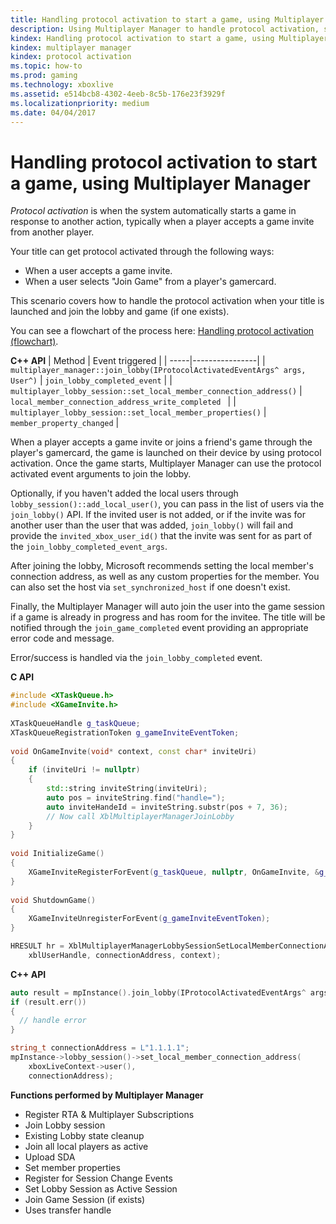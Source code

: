 ```yaml
---
title: Handling protocol activation to start a game, using Multiplayer Manager
description: Using Multiplayer Manager to handle protocol activation, so that the game automatically starts in response to another action, such as when a player accepts a game invite from another player.
kindex: Handling protocol activation to start a game, using Multiplayer Manager
kindex: multiplayer manager
kindex: protocol activation
ms.topic: how-to
ms.prod: gaming
ms.technology: xboxlive
ms.assetid: e514bcb8-4302-4eeb-8c5b-176e23f3929f
ms.localizationpriority: medium
ms.date: 04/04/2017
---
```






# Handling protocol activation to start a game, using Multiplayer Manager

*Protocol activation* is when the system automatically starts a game in response to another action, typically when a player accepts a game invite from another player.

Your title can get protocol activated through the following ways:
* When a user accepts a game invite.
* When a user selects "Join Game" from a player's gamercard.

This scenario covers how to handle the protocol activation when your title is launched and join the lobby and game (if one exists).

You can see a flowchart of the process here: [Handling protocol activation (flowchart)](../concepts/flowcharts/live-mpm-on-protocol-activation.md).


**C++ API**
| Method | Event triggered |
| -----|----------------|
| `multiplayer_manager::join_lobby(IProtocolActivatedEventArgs^ args, User^)` | `join_lobby_completed_event` |
| `multiplayer_lobby_session::set_local_member_connection_address()` | `local_member_connection_address_write_completed ` |
| `multiplayer_lobby_session::set_local_member_properties()` | `member_property_changed` |

When a player accepts a game invite or joins a friend's game through the player's gamercard, the game is launched on their device by using protocol activation.
Once the game starts, Multiplayer Manager can use the protocol activated event arguments to join the lobby.

Optionally, if you haven't added the local users through `lobby_session()::add_local_user()`, you can pass in the list of users via the `join_lobby()` API.
If the invited user is not added, or if the invite was for another user than the user that was added, `join_lobby()` will fail and provide the `invited_xbox_user_id()` that the invite was sent for as part of the `join_lobby_completed_event_args`.

After joining the lobby, Microsoft recommends setting the local member's connection address, as well as any custom properties for the member.
You can also set the host via `set_synchronized_host` if one doesn't exist.

Finally, the Multiplayer Manager will auto join the user into the game session if a game is already in progress and has room for the invitee.
The title will be notified through the `join_game_completed` event providing an appropriate error code and message.

Error/success is handled via the `join_lobby_completed` event.


**C API**
```cpp
#include <XTaskQueue.h>
#include <XGameInvite.h>  
  
XTaskQueueHandle g_taskQueue;  
XTaskQueueRegistrationToken g_gameInviteEventToken;  
  
void OnGameInvite(void* context, const char* inviteUri)  
{  
    if (inviteUri != nullptr)
    {
        std::string inviteString(inviteUri);
        auto pos = inviteString.find("handle=");
        auto inviteHandeId = inviteString.substr(pos + 7, 36);
        // Now call XblMultiplayerManagerJoinLobby
    }
}  
  
void InitializeGame()  
{  
    XGameInviteRegisterForEvent(g_taskQueue, nullptr, OnGameInvite, &g_gameInviteEventToken);  
}  
  
void ShutdownGame()  
{  
    XGameInviteUnregisterForEvent(g_gameInviteEventToken);  
}  
```

<!-- XblMultiplayerManagerLobbySessionSetLocalMemberConnectionAddress_C.md -->
```cpp
HRESULT hr = XblMultiplayerManagerLobbySessionSetLocalMemberConnectionAddress(
    xblUserHandle, connectionAddress, context);
```

<!--**Reference**
* [XblMultiplayerManagerLobbySessionSetLocalMemberConnectionAddress](xblmultiplayermanagerlobbysessionsetlocalmemberconnectionaddress.md)-->


**C++ API**
```cpp
auto result = mpInstance().join_lobby(IProtocolActivatedEventArgs^ args, users);
if (result.err())
{
  // handle error
}

string_t connectionAddress = L"1.1.1.1";
mpInstance->lobby_session()->set_local_member_connection_address(
    xboxLiveContext->user(),
    connectionAddress);
```


**Functions performed by Multiplayer Manager**
* Register RTA & Multiplayer Subscriptions
* Join Lobby session
* Existing Lobby state cleanup
* Join all local players as active
* Upload SDA
* Set member properties
* Register for Session Change Events
* Set Lobby Session as Active Session
* Join Game Session (if exists)
* Uses transfer handle

